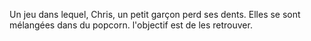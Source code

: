 Un jeu dans lequel, Chris, un petit garçon perd ses dents. Elles se sont mélangées dans du popcorn.
l'objectif est de les retrouver.
